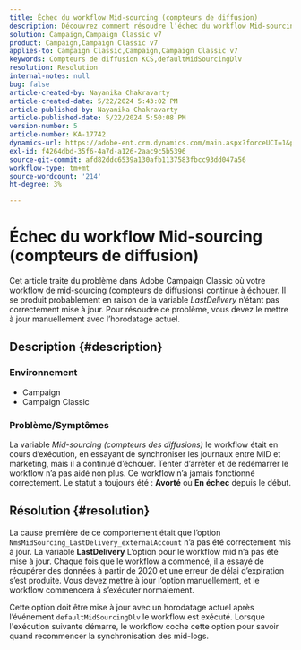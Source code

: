 ```yaml
---
title: Échec du workflow Mid-sourcing (compteurs de diffusion)
description: Découvrez comment résoudre l’échec du workflow Mid-sourcing (compteurs de diffusion).
solution: Campaign,Campaign Classic v7
product: Campaign,Campaign Classic v7
applies-to: Campaign Classic,Campaign,Campaign Classic v7
keywords: Compteurs de diffusion KCS,defaultMidSourcingDlv
resolution: Resolution
internal-notes: null
bug: false
article-created-by: Nayanika Chakravarty
article-created-date: 5/22/2024 5:43:02 PM
article-published-by: Nayanika Chakravarty
article-published-date: 5/22/2024 5:50:08 PM
version-number: 5
article-number: KA-17742
dynamics-url: https://adobe-ent.crm.dynamics.com/main.aspx?forceUCI=1&pagetype=entityrecord&etn=knowledgearticle&id=f8d43cbb-6218-ef11-9f89-000d3a37816b
exl-id: f4264dbd-35f6-4a7d-a126-2aac9c5b5396
source-git-commit: afd82ddc6539a130afb1137583fbcc93dd047a56
workflow-type: tm+mt
source-wordcount: '214'
ht-degree: 3%

---
```


# Échec du workflow Mid-sourcing (compteurs de diffusion)


Cet article traite du problème dans Adobe Campaign Classic où votre workflow de mid-sourcing (compteurs de diffusions) continue à échouer. Il se produit probablement en raison de la variable *LastDelivery* n’étant pas correctement mise à jour. Pour résoudre ce problème, vous devez le mettre à jour manuellement avec l’horodatage actuel.

## Description {#description}


### <b>Environnement</b>

- Campaign
- Campaign Classic


### <b>Problème/Symptômes</b>

La variable *Mid-sourcing (compteurs des diffusions)* le workflow était en cours d’exécution, en essayant de synchroniser les journaux entre MID et marketing, mais il a continué d’échouer. Tenter d’arrêter et de redémarrer le workflow n’a pas aidé non plus. Ce workflow n’a jamais fonctionné correctement. Le statut a toujours été : <b>Avorté</b> ou <b>En échec</b> depuis le début.


## Résolution {#resolution}


La cause première de ce comportement était que l’option `NmsMidSourcing_LastDelivery_externalAccount` n’a pas été correctement mis à jour. La variable <b>LastDelivery</b> L’option pour le workflow mid n’a pas été mise à jour. Chaque fois que le workflow a commencé, il a essayé de récupérer des données à partir de 2020 et une erreur de délai d’expiration s’est produite. Vous devez mettre à jour l’option manuellement, et le workflow commencera à s’exécuter normalement.

Cette option doit être mise à jour avec un horodatage actuel après l’événement `defaultMidSourcingDlv` le workflow est exécuté. Lorsque l&#39;exécution suivante démarre, le workflow coche cette option pour savoir quand recommencer la synchronisation des mid-logs.
